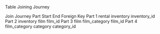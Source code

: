 Table Joining Journey

Join Journey Part	Start	End	Foreign Key
Part 1	rental	inventory	inventory_id
Part 2	inventory	film	film_id
Part 3	film	film_category	film_id
Part 4	film_category	category	category_id
